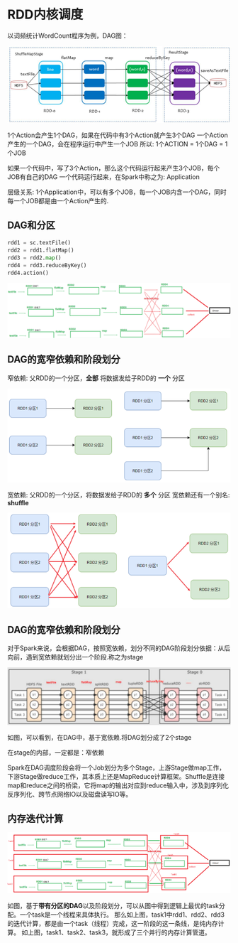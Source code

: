 # RDD内核调度




以词频统计WordCount程序为例，DAG图：

![alt text](RDD内核调度/wordcount内核调度.png)


1个Action会产生1个DAG，如果在代码中有3个Action就产生3个DAG
一个Action产生的一个DAG，会在程序运行中产生一个JOB
所以: 1个ACTION = 1个DAG = 1个JOB

如果一个代码中，写了3个Action，那么这个代码运行起来产生3个JOB，每个JOB有自己的DAG
一个代码运行起来，在Spark中称之为: Application

层级关系:
1个Application中，可以有多个JOB，每一个JOB内含一个DAG，同时每一个JOB都是由一个Action产生的.




## DAG和分区


```python
rdd1 = sc.textFile()
rdd2 = rdd1.flatMap()
rdd3 = rdd2.map()
rdd4 = rdd3.reduceByKey()
rdd4.action()
```
![alt text](RDD内核调度/RDD和分区.png)




## DAG的宽窄依赖和阶段划分

窄依赖: 父RDD的一个分区，**全部** 将数据发给子RDD的 **一个** 分区

![alt text](RDD内核调度/窄依赖.png)


宽依赖: 父RDD的一个分区，将数据发给子RDD的 **多个** 分区
宽依赖还有一个别名: **shuffle**

![alt text](RDD内核调度/宽依赖.png)




## DAG的宽窄依赖和阶段划分

对于Spark来说，会根据DAG，按照宽依赖，划分不同的DAG阶段划分依据：从后向前，遇到宽依赖就划分出一个阶段.称之为stage


![alt text](RDD内核调度/款窄依赖和阶段划分.png)


如图，可以看到，在DAG中，基于宽依赖.将DAG划分成了2个stage


在stage的内部，一定都是：窄依赖

Spark在DAG调度阶段会将一个Job划分为多个Stage，上游Stage做map工作，下游Stage做reduce工作，其本质上还是MapReduce计算框架。Shuffle是连接map和reduce之间的桥梁，它将map的输出对应到reduce输入中，涉及到序列化反序列化、跨节点网络IO以及磁盘读写IO等。



## 内存迭代计算

![alt text](RDD内核调度/内存迭代计算.png)

如图，基于**带有分区的DAG**以及阶段划分，可以从图中得到逻辑上最优的task分配。一个task是一个线程来具体执行。
那么如上图，task1中rdd1、rdd2、rdd3的迭代计算，都是由一个task（线程）完成，这一阶段的这一条线，是纯内存计算。
如上图，task1、task2、task3，就形成了三个并行的内存计算管道。

























